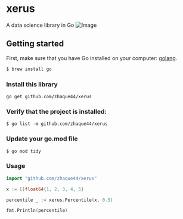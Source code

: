 # xerus
A data science library in Go
![Image](images/logo/xerus.png "Xerus")
## Getting started
First, make sure that you have Go installed on your computer: [golang](https://go.dev/).

```bash
$ brew install go
```
### Install this library
```
go get github.com/zhaque44/xerus
``` 
### Verify that the project is installed:
```
$ go list -m github.com/zhaque44/xerus
```
### Update your go.mod file
```
$ go mod tidy
```
### Usage
```go
import "github.com/zhaque44/xerus"

x := []float64{1, 2, 3, 4, 5}

percentile _ := xerus.Percentile(x, 0.5)

fmt.Println(percentile)
```
